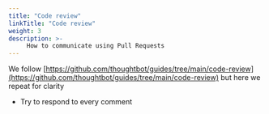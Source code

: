 ```yaml
---
title: "Code review"
linkTitle: "Code review"
weight: 3
description: >-
     How to communicate using Pull Requests
---
```


We follow [https://github.com/thoughtbot/guides/tree/main/code-review](https://github.com/thoughtbot/guides/tree/main/code-review) but here
we repeat for clarity

* Try to respond to every comment
